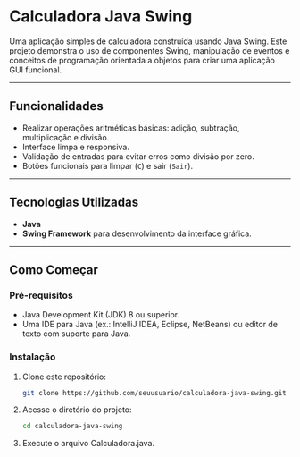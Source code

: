# Calculadora Java Swing

Uma aplicação simples de calculadora construída usando Java Swing. Este projeto demonstra o uso de componentes Swing, manipulação de eventos e conceitos de programação orientada a objetos para criar uma aplicação GUI funcional.

---

## Funcionalidades
- Realizar operações aritméticas básicas: adição, subtração, multiplicação e divisão.
- Interface limpa e responsiva.
- Validação de entradas para evitar erros como divisão por zero.
- Botões funcionais para limpar (`C`) e sair (`Sair`).

---

## Tecnologias Utilizadas
- **Java**
- **Swing Framework** para desenvolvimento da interface gráfica.

---

## Como Começar

### Pré-requisitos
- Java Development Kit (JDK) 8 ou superior.
- Uma IDE para Java (ex.: IntelliJ IDEA, Eclipse, NetBeans) ou editor de texto com suporte para Java.

### Instalação
1. Clone este repositório:
   ```bash
   git clone https://github.com/seuusuario/calculadora-java-swing.git

2. Acesse o diretório do projeto:
   ```bash
   cd calculadora-java-swing

3. Execute o arquivo Calculadora.java.


